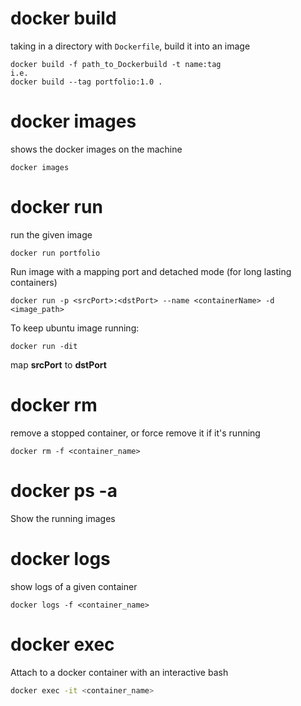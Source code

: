 # docker build
taking in a directory with `Dockerfile`, build it into an image
```
docker build -f path_to_Dockerbuild -t name:tag
i.e.
docker build --tag portfolio:1.0 .
```
# docker images
shows the docker images on the machine 

```
docker images
```
# docker run
run the given image
```
docker run portfolio
```
Run image with a mapping port and detached mode (for long lasting containers)
```
docker run -p <srcPort>:<dstPort> --name <containerName> -d <image_path>
```
To keep ubuntu image running:
```
docker run -dit
```
map **srcPort** to **dstPort**
	
# docker rm
remove a stopped container, or force remove it if it's running
```
docker rm -f <container_name>
```
# docker ps -a
Show the running images 
# docker logs
show logs of a given container
```
docker logs -f <container_name>
```

# docker exec
Attach to a docker container with an interactive bash
```sh
docker exec -it <container_name>
```